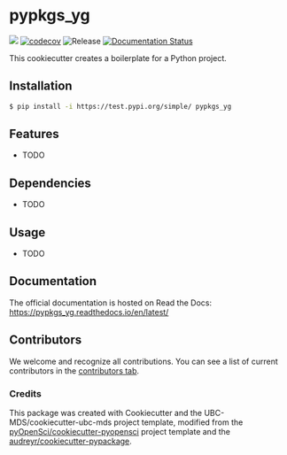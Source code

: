 # pypkgs_yg 

![](https://github.com/yuyanguo/pypkgs_yg/workflows/build/badge.svg) [![codecov](https://codecov.io/gh/yuyanguo/pypkgs_yg/branch/main/graph/badge.svg)](https://codecov.io/gh/yuyanguo/pypkgs_yg) ![Release](https://github.com/yuyanguo/pypkgs_yg/workflows/Release/badge.svg) [![Documentation Status](https://readthedocs.org/projects/pypkgs-yg/badge/?version=latest)](https://pypkgs-yg.readthedocs.io/en/latest/?badge=latest)

This cookiecutter creates a boilerplate for a Python project.

## Installation

```bash
$ pip install -i https://test.pypi.org/simple/ pypkgs_yg
```

## Features

- TODO

## Dependencies

- TODO

## Usage

- TODO

## Documentation

The official documentation is hosted on Read the Docs: https://pypkgs_yg.readthedocs.io/en/latest/

## Contributors

We welcome and recognize all contributions. You can see a list of current contributors in the [contributors tab](https://github.com/yuyanguo/pypkgs_yg/graphs/contributors).

### Credits

This package was created with Cookiecutter and the UBC-MDS/cookiecutter-ubc-mds project template, modified from the [pyOpenSci/cookiecutter-pyopensci](https://github.com/pyOpenSci/cookiecutter-pyopensci) project template and the [audreyr/cookiecutter-pypackage](https://github.com/audreyr/cookiecutter-pypackage).
